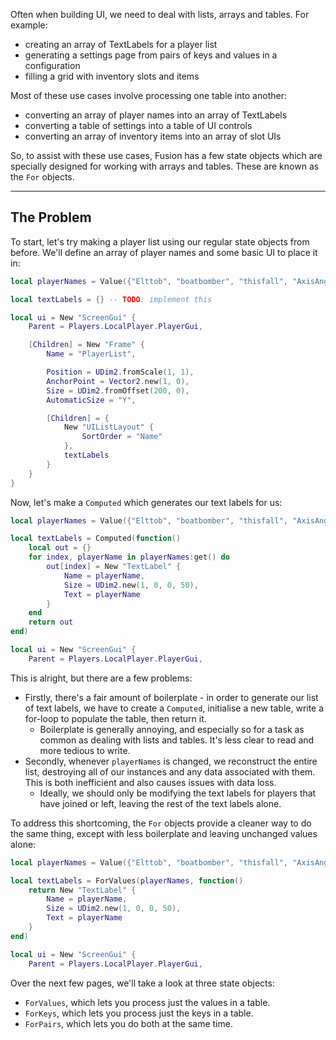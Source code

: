 Often when building UI, we need to deal with lists, arrays and tables. For
example:

- creating an array of TextLabels for a player list
- generating a settings page from pairs of keys and values in a configuration
- filling a grid with inventory slots and items

Most of these use cases involve processing one table into another:

- converting an array of player names into an array of TextLabels
- converting a table of settings into a table of UI controls
- converting an array of inventory items into an array of slot UIs

So, to assist with these use cases, Fusion has a few state objects which are
specially designed for working with arrays and tables. These are known as the
`For` objects.

-----

## The Problem

To start, let's try making a player list using our regular state objects from
before. We'll define an array of player names and some basic UI to place it in:

```Lua linenums="1"
local playerNames = Value({"Elttob", "boatbomber", "thisfall", "AxisAngles"})

local textLabels = {} -- TODO: implement this

local ui = New "ScreenGui" {
    Parent = Players.LocalPlayer.PlayerGui,

    [Children] = New "Frame" {
        Name = "PlayerList",

        Position = UDim2.fromScale(1, 1),
        AnchorPoint = Vector2.new(1, 0),
        Size = UDim2.fromOffset(200, 0),
        AutomaticSize = "Y",

        [Children] = {
            New "UIListLayout" {
                SortOrder = "Name"
            },
            textLabels
        }
    }
}
```

Now, let's make a `Computed` which generates our text labels for us:

```Lua linenums="1" hl_lines="3-13"
local playerNames = Value({"Elttob", "boatbomber", "thisfall", "AxisAngles"})

local textLabels = Computed(function()
    local out = {}
    for index, playerName in playerNames:get() do
        out[index] = New "TextLabel" {
            Name = playerName,
            Size = UDim2.new(1, 0, 0, 50),
            Text = playerName
        }
    end
    return out
end)

local ui = New "ScreenGui" {
    Parent = Players.LocalPlayer.PlayerGui,
```

This is alright, but there are a few problems:

- Firstly, there's a fair amount of boilerplate - in order to generate our list
of text labels, we have to create a `Computed`, initialise a new table, write a
for-loop to populate the table, then return it.
    - Boilerplate is generally annoying, and especially so for a task as common
    as dealing with lists and tables. It's less clear to read and more tedious
    to write.
- Secondly, whenever `playerNames` is changed, we reconstruct the entire list,
destroying all of our instances and any data associated with them. This is both
inefficient and also causes issues with data loss.
    - Ideally, we should only be modifying the text labels for players that have
    joined or left, leaving the rest of the text labels alone.

To address this shortcoming, the `For` objects provide a cleaner way to do the
same thing, except with less boilerplate and leaving unchanged values alone:

```Lua linenums="1" hl_lines="3-9"
local playerNames = Value({"Elttob", "boatbomber", "thisfall", "AxisAngles"})

local textLabels = ForValues(playerNames, function()
    return New "TextLabel" {
        Name = playerName,
        Size = UDim2.new(1, 0, 0, 50),
        Text = playerName
    }
end)

local ui = New "ScreenGui" {
    Parent = Players.LocalPlayer.PlayerGui,
```

Over the next few pages, we'll take a look at three state objects:

- `ForValues`, which lets you process just the values in a table.
- `ForKeys`, which lets you process just the keys in a table.
- `ForPairs`, which lets you do both at the same time.